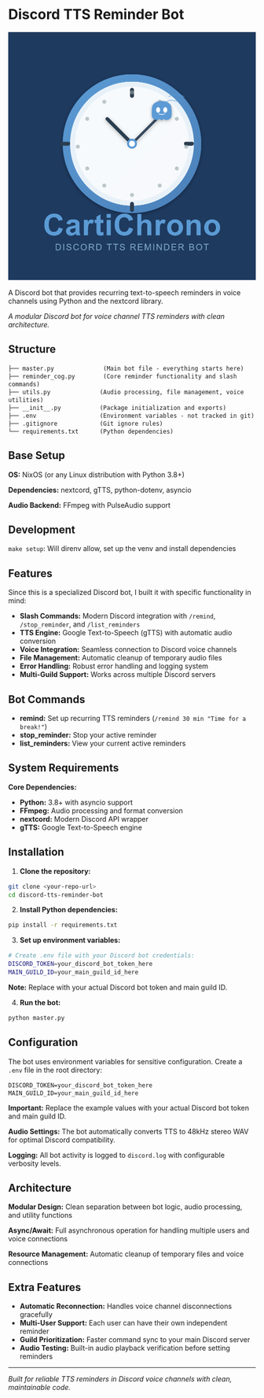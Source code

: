 # Discord TTS Reminder Bot

![screenshot](CartiChrono.png)

A Discord bot that provides recurring text-to-speech reminders in voice channels using Python and the nextcord library.

_A modular Discord bot for voice channel TTS reminders with clean architecture._

## Structure

```
├── master.py              (Main bot file - everything starts here)
├── reminder_cog.py        (Core reminder functionality and slash commands)
├── utils.py              (Audio processing, file management, voice utilities)
├── __init__.py           (Package initialization and exports)
├── .env                  (Environment variables - not tracked in git)
├── .gitignore            (Git ignore rules)
└── requirements.txt      (Python dependencies)
```

## Base Setup

**OS:** NixOS (or any Linux distribution with Python 3.8+)

**Dependencies:** nextcord, gTTS, python-dotenv, asyncio

**Audio Backend:** FFmpeg with PulseAudio support

## Development

`make setup`: Will direnv allow, set up the venv and install dependencies

## Features

Since this is a specialized Discord bot, I built it with specific functionality in mind:

- **Slash Commands:** Modern Discord integration with `/remind`, `/stop_reminder`, and `/list_reminders`
- **TTS Engine:** Google Text-to-Speech (gTTS) with automatic audio conversion
- **Voice Integration:** Seamless connection to Discord voice channels
- **File Management:** Automatic cleanup of temporary audio files
- **Error Handling:** Robust error handling and logging system
- **Multi-Guild Support:** Works across multiple Discord servers

## Bot Commands

- **remind:** Set up recurring TTS reminders (`/remind 30 min "Time for a break!"`)
- **stop_reminder:** Stop your active reminder
- **list_reminders:** View your current active reminders

## System Requirements

**Core Dependencies:**

- **Python:** 3.8+ with asyncio support
- **FFmpeg:** Audio processing and format conversion
- **nextcord:** Modern Discord API wrapper
- **gTTS:** Google Text-to-Speech engine

## Installation

1. **Clone the repository:**

```bash
git clone <your-repo-url>
cd discord-tts-reminder-bot
```

2. **Install Python dependencies:**

```bash
pip install -r requirements.txt
```

3. **Set up environment variables:**

```bash
# Create .env file with your Discord bot credentials:
DISCORD_TOKEN=your_discord_bot_token_here
MAIN_GUILD_ID=your_main_guild_id_here
```

**Note:** Replace with your actual Discord bot token and main guild ID.

4. **Run the bot:**

```bash
python master.py
```

## Configuration

The bot uses environment variables for sensitive configuration. Create a `.env` file in the root directory:

```env
DISCORD_TOKEN=your_discord_bot_token_here
MAIN_GUILD_ID=your_main_guild_id_here
```

**Important:** Replace the example values with your actual Discord bot token and main guild ID.

**Audio Settings:** The bot automatically converts TTS to 48kHz stereo WAV for optimal Discord compatibility.

**Logging:** All bot activity is logged to `discord.log` with configurable verbosity levels.

## Architecture

**Modular Design:** Clean separation between bot logic, audio processing, and utility functions

**Async/Await:** Full asynchronous operation for handling multiple users and voice connections

**Resource Management:** Automatic cleanup of temporary files and voice connections

## Extra Features

- **Automatic Reconnection:** Handles voice channel disconnections gracefully
- **Multi-User Support:** Each user can have their own independent reminder
- **Guild Prioritization:** Faster command sync to your main Discord server
- **Audio Testing:** Built-in audio playback verification before setting reminders

---

_Built for reliable TTS reminders in Discord voice channels with clean, maintainable code._
